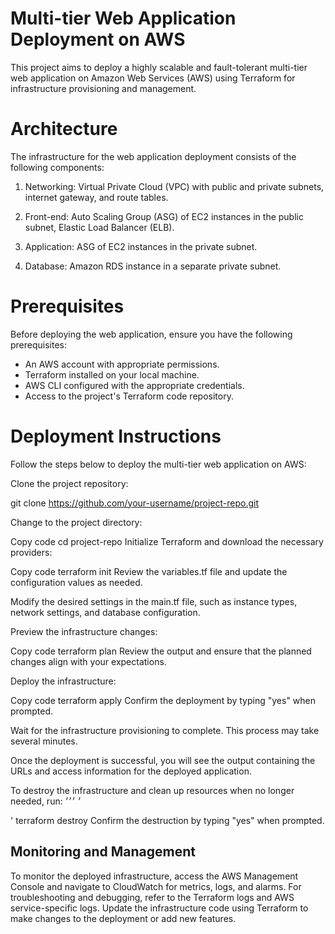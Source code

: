 
# Multi-tier Web Application Deployment on AWS

This project aims to deploy a highly scalable and fault-tolerant multi-tier web application on Amazon Web Services (AWS) using Terraform for infrastructure provisioning and management.

# Architecture

The infrastructure for the web application deployment consists of the following components:

1. Networking: 
Virtual Private Cloud (VPC) with public and private subnets, internet gateway, and route tables.

2. Front-end:
 Auto Scaling Group (ASG) of EC2 instances in the public subnet, Elastic Load Balancer (ELB).
3. Application: ASG of EC2 instances in the private subnet.
4. Database: Amazon RDS instance in a separate private subnet.

# Prerequisites
Before deploying the web application, ensure you have the following prerequisites:

- An AWS account with appropriate permissions.
- Terraform installed on your local machine.
- AWS CLI configured with the appropriate credentials.
- Access to the project's Terraform code repository.

# Deployment Instructions
Follow the steps below to deploy the multi-tier web application on AWS:

Clone the project repository:


git clone https://github.com/your-username/project-repo.git


Change to the project directory:


Copy code
cd project-repo
Initialize Terraform and download the necessary providers:


Copy code
terraform init
Review the variables.tf file and update the configuration values as needed.

Modify the desired settings in the main.tf file, such as instance types, network settings, and database configuration.

Preview the infrastructure changes:


Copy code
terraform plan
Review the output and ensure that the planned changes align with your expectations.

Deploy the infrastructure:


Copy code
terraform apply
Confirm the deployment by typing "yes" when prompted.

Wait for the infrastructure provisioning to complete. This process may take several minutes.

Once the deployment is successful, you will see the output containing the URLs and access information for the deployed application.

To destroy the infrastructure and clean up resources when no longer needed, run:
׳
׳׳׳

' terraform destroy
Confirm the destruction by typing "yes" when prompted.

## Monitoring and Management
 
To monitor the deployed infrastructure, access the AWS Management Console and navigate to CloudWatch for metrics, logs, and alarms.
For troubleshooting and debugging, refer to the Terraform logs and AWS service-specific logs.
Update the infrastructure code using Terraform to make changes to the deployment or add new features.



